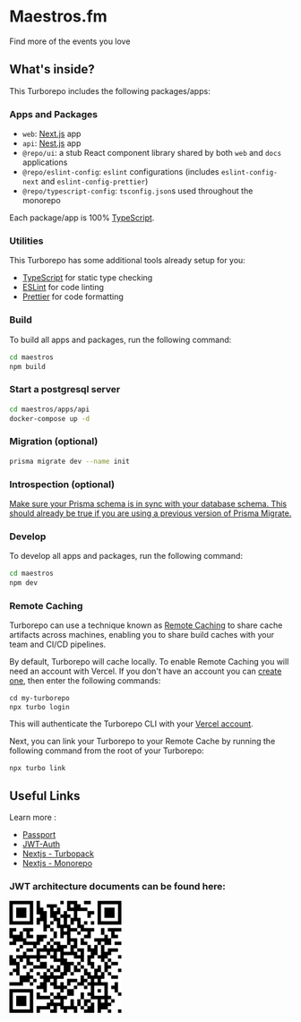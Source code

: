# Maestros.fm

Find more of the events you love


## What's inside?

This Turborepo includes the following packages/apps:

### Apps and Packages

- `web`:  [Next.js](https://nextjs.org/) app
- `api`:  [Nest.js](https://nestjs.com/) app
- `@repo/ui`: a stub React component library shared by both `web` and `docs` applications
- `@repo/eslint-config`: `eslint` configurations (includes `eslint-config-next` and `eslint-config-prettier`)
- `@repo/typescript-config`: `tsconfig.json`s used throughout the monorepo

Each package/app is 100% [TypeScript](https://www.typescriptlang.org/).

### Utilities

This Turborepo has some additional tools already setup for you:

- [TypeScript](https://www.typescriptlang.org/) for static type checking
- [ESLint](https://eslint.org/) for code linting
- [Prettier](https://prettier.io) for code formatting

### Build

To build all apps and packages, run the following command:

```bash
cd maestros
npm build
```


### Start a postgresql server
```bash
cd maestros/apps/api
docker-compose up -d


```
### Migration (optional)

```bash
prisma migrate dev --name init
```
### Introspection (optional)
[Make sure your Prisma schema is in sync with your database schema. This should already be true if you are using a previous version of Prisma Migrate.](https://www.prisma.io/docs/orm/prisma-migrate/getting-started#introspect-to-create-or-update-your-prisma-schema)

### Develop

To develop all apps and packages, run the following command:

```bash
cd maestros
npm dev
```

### Remote Caching

Turborepo can use a technique known as [Remote Caching](https://turbo.build/repo/docs/core-concepts/remote-caching) to share cache artifacts across machines, enabling you to share build caches with your team and CI/CD pipelines.

By default, Turborepo will cache locally. To enable Remote Caching you will need an account with Vercel. If you don't have an account you can [create one](https://vercel.com/signup), then enter the following commands:

```
cd my-turborepo
npx turbo login
```

This will authenticate the Turborepo CLI with your [Vercel account](https://vercel.com/docs/concepts/personal-accounts/overview).

Next, you can link your Turborepo to your Remote Cache by running the following command from the root of your Turborepo:

```
npx turbo link
```

## Useful Links

Learn more :

- [Passport](https://docs.nestjs.com/recipes/passport)
- [JWT-Auth](https://docs.nestjs.com/security/authentication#jwt-token)
- [Nextjs - Turbopack](https://nextjs.org/docs/architecture/turbopack)
- [Nextjs - Monorepo](https://docs.nestjs.com/cli/monorepo#monorepo-mode)

### JWT architecture documents can be found here: 
<img src="docs/auth/image.png" alt="alt text" width="200">

